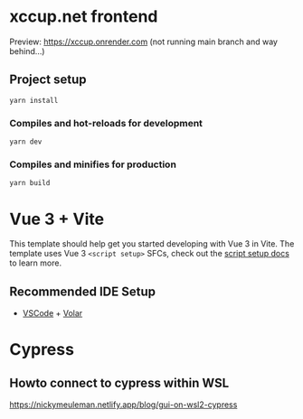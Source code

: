 # xccup.net frontend

Preview: https://xccup.onrender.com (not running main branch and way behind…)

## Project setup

```
yarn install
```

### Compiles and hot-reloads for development

```
yarn dev
```

### Compiles and minifies for production

```
yarn build
```

# Vue 3 + Vite

This template should help get you started developing with Vue 3 in Vite. The template uses Vue 3 `<script setup>` SFCs, check out the [script setup docs](https://v3.vuejs.org/api/sfc-script-setup.html#sfc-script-setup) to learn more.

## Recommended IDE Setup

- [VSCode](https://code.visualstudio.com/) + [Volar](https://marketplace.visualstudio.com/items?itemName=johnsoncodehk.volar)

# Cypress

## Howto connect to cypress within WSL

https://nickymeuleman.netlify.app/blog/gui-on-wsl2-cypress

